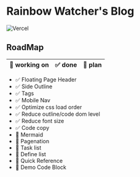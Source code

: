# Rainbow Watcher's Blog

![Vercel](https://vercelbadge.vercel.app/api/rainbowatcher/blog)

## RoadMap

| 🚧 working on | ✅ done | 🎯 plan |
| ------------ | ------ | ------ |

- ✅ Floating Page Header
- ✅ Side Outline
- ✅ Tags
- ✅ Mobile Nav
- ✅ Optimize css load order
- ✅ Reduce outline/code dom level
- ✅ Reduce font size
- ✅ Code copy
- 🚧 Mermaid
- 🎯 Pagenation
- 🎯 Task list
- 🎯 Define list
- 🎯 Quick Reference
- 🎯 Demo Code Block
